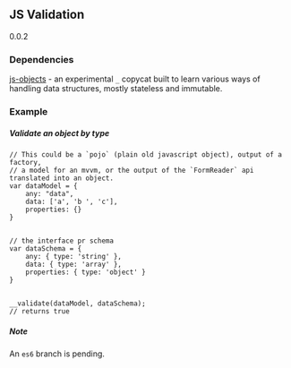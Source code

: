 ## JS Validation

0.0.2

### Dependencies

[js-objects](https://github.com/matthewstokeley/js-objects) - an experimental `_` copycat built to learn various ways of handling data structures, mostly stateless and immutable.  

### Example  

##### Validate an object by type

```
// This could be a `pojo` (plain old javascript object), output of a factory, 
// a model for an mvvm, or the output of the `FormReader` api translated into an object. 
var dataModel = {
	any: "data",
	data: ['a', 'b ', 'c'],
	properties: {}
}


// the interface pr schema 
var dataSchema = {
	any: { type: 'string' },
	data: { type: 'array' },
	properties: { type: 'object' }
}


__validate(dataModel, dataSchema);
// returns true

```


##### Note
An `es6` branch is pending.

